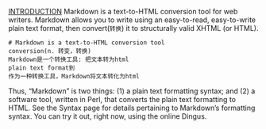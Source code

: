 [INTRODUCTION](https://daringfireball.net/projects/markdown/)
Markdown is a text-to-HTML conversion tool for web writers. Markdown allows you to write using an easy-to-read, easy-to-write plain text format, then convert(`转换`) it to structurally valid XHTML (or HTML).

```
# Markdown is a text-to-HTML conversion tool
conversion(n. 转变，转换)
Markdown是一个转换工具: 把文本转为html
plain text format到
作为一种转换工具，Markdown将文本转化为html
```

Thus, “Markdown” is two things: (1) a plain text formatting syntax; and (2) a software tool, written in Perl, that converts the plain text formatting to HTML. See the Syntax page for details pertaining to Markdown’s formatting syntax. You can try it out, right now, using the online Dingus.